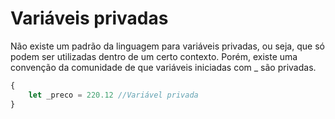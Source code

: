 # Variáveis privadas
Não existe um padrão da linguagem para variáveis privadas, ou seja, que só podem ser utilizadas dentro de um certo contexto. Porém, existe uma convenção da comunidade de que variáveis iniciadas com _ são privadas.
```js
{
    let _preco = 220.12 //Variável privada
}
